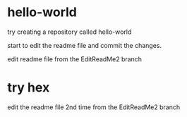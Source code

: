 # hello-world
try creating a repository called hello-world

start to edit the readme file and commit the changes.

edit readme file from the EditReadMe2 branch 
# try hex

edit the readme file 2nd time from the EditReadMe2 branch
